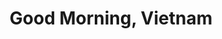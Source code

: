 ---
layout: post
title: Good Morning, Vietnam
director: Barry Lavinson
year: 1987
cover: https://images.mubicdn.net/images/film/31657/cache-22323-1445877917/image-w1280.jpg
---